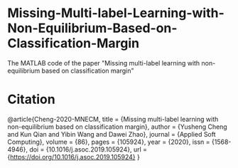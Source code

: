 # Missing-Multi-label-Learning-with-Non-Equilibrium-Based-on-Classification-Margin
The MATLAB code of the paper "Missing multi-label learning with non-equilibrium based on classification margin"
# Citation
@article{Cheng-2020-MNECM,
title   = {Missing multi-label learning with non-equilibrium based on classification margin},
author  = {Yusheng Cheng and Kun Qian and Yibin Wang and Dawei Zhao},
journal = {Applied Soft Computing},
volume  = {86},
pages   = {105924},
year    = {2020},
issn    = {1568-4946},
doi     = {10.1016/j.asoc.2019.105924},
url     = {https://doi.org/10.1016/j.asoc.2019.105924}
}
